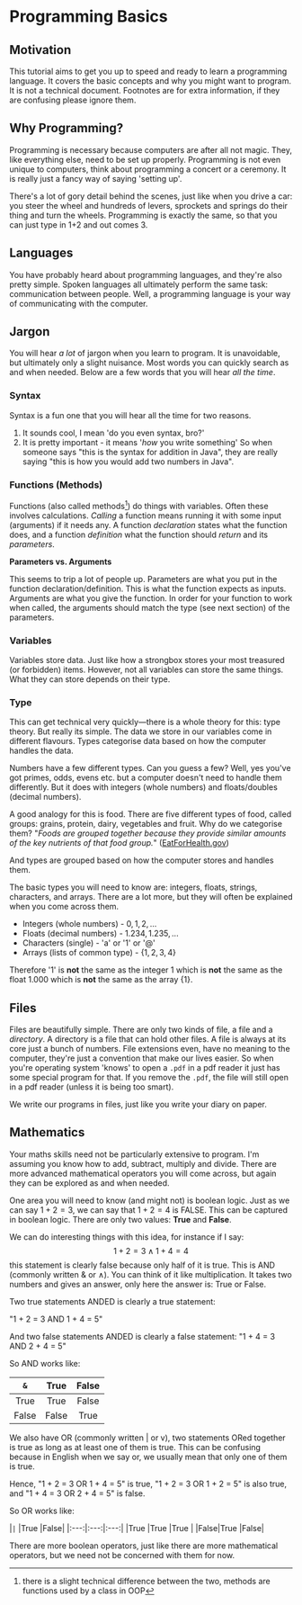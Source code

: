 # Programming Basics

## Motivation

This tutorial aims to get you up to speed and ready to learn a programming language. It covers the basic concepts and why you might want to program. It is not a technical document. Footnotes are for extra information, if they are confusing please ignore them. 

## Why Programming?

Programming is necessary because computers are after all not magic. They, like everything else,
need to be set up properly. Programming is not even unique to computers, think about programming
a concert or a ceremony. It is really just a fancy way of saying 'setting up'.

There's a lot of gory detail behind the scenes, just like when you drive a car: you steer the wheel and hundreds of levers, sprockets and springs do their thing and turn the wheels. Programming is exactly the same, so that you can just type in 1+2 and out comes 3.

## Languages

You have probably heard about programming languages, and they're also pretty simple. Spoken languages all ultimately perform the same task: communication between people. Well, a programming language is your way of communicating with the computer.

## Jargon

You will hear *a lot* of jargon when you learn to program. It is unavoidable, but ultimately only a slight nuisance. Most words you can quickly search as and when needed. Below are a few words that you will hear *all the time*.

### Syntax 

Syntax is a fun one that you will hear all the time for two reasons.

1. It sounds cool, I mean 'do you even syntax, bro?'
2. It is pretty important - it means '*how* you write something'
    So when someone says "this is the syntax for addition in Java", they are really saying
    "this is how you would add two numbers in Java".

### Functions (Methods)

Functions (also called methods[^1]) do things with variables. Often these involves calculations. *Calling* a function means running it with some input (arguments) if it needs any. A function *declaration* states what the function does, and a function *definition* what the function should *return* and its *parameters*.

[^1]: there is a slight technical difference between the two, methods are functions used by a class in OOP

**Parameters vs. Arguments**

This seems to trip a lot of people up. Parameters are what you put in the function declaration/definition. This is what the function expects as inputs. Arguments are what you give the function. In order for your function to work when called, the arguments should match the type (see next section) of the parameters.

### Variables

Variables store data. Just like how a strongbox stores your most treasured (or forbidden) items. However, not all variables can store the same things. What they can store depends on their type. 

### Type

This can get technical very quickly—there is a whole theory for this: type theory. But really its simple. The data we store in our variables come in different flavours. Types categorise data based on how the computer handles the data.

Numbers have a few different types. Can you guess a few? Well, yes you've got primes, odds, evens etc. but a computer doesn't need to handle them differently. But it does with integers (whole numbers) and floats/doubles (decimal numbers).

A good analogy for this is food. There are five different types of food, called groups: grains, protein, dairy, vegetables and fruit. Why do we categorise them? "*Foods are grouped together because they provide similar amounts of the key nutrients of that food group.*" ([EatForHealth.gov](https://www.eatforhealth.gov.au/food-essentials/five-food-groups))

And types are grouped based on how the computer stores and handles them.

The basic types you will need to know are: integers, floats, strings, characters, and arrays. There are a lot more, but they will often be explained when you come across them.

- Integers (whole numbers) - $0, 1, 2, ...$
- Floats (decimal numbers) - $1.234, 1.235, ...$
- Characters (single) - 'a' or '1' or '@'
- Arrays (lists of common type) - $\{1, 2, 3, 4\}$

Therefore '1' is **not** the same as the integer $1$ which is **not** the same as the float $1.000$ which is **not** the same as the array $\{1\}$. 

## Files

Files are beautifully simple. There are only two kinds of file, a file and a *directory*. A directory is a file that can hold other files. A file is always at its core just a bunch of numbers. File extensions even, have no meaning to the computer, they're just a convention that make our lives easier. So when you're operating system 'knows' to open a `.pdf` in a pdf reader it just has some special program for that. If you remove the `.pdf`, the file will still open in a pdf reader (unless it is being too smart).

We write our programs in files, just like you write your diary on paper. 

## Mathematics

Your maths skills need not be particularly extensive to program. I'm assuming you know how to add, subtract, multiply and divide. There are more advanced mathematical operators you will come across, but again they can be explored as and when needed. 

One area you will need to know (and might not) is boolean logic. Just as we can say $1 + 2 = 3$, we can say that $1 + 2 = 4$ is FALSE. This can be captured in boolean logic. There are only two values: **True** and **False**.

We can do interesting things with this idea, for instance if I say: 
$$
1 + 2 = 3 \land 1 + 4 = 4 
$$
this statement is clearly false because only half of it is true. This is AND (commonly written & or $\land$). You can think of it like multiplication. It takes two numbers and gives an answer, only here the answer is: True or False.

Two true statements ANDED is clearly a true statement:

"1 + 2 = 3 AND 1 + 4 = 5"

And two false statements ANDED is clearly a false statement:
"1 + 4 = 3 AND 2 + 4 = 5"

So AND works like:

| `&` |True |False|
|:---:|:---:|:---:|
|True |True |False|
|False|False|True |

We also have OR (commonly written | or v), two statements ORed together is true as long as
at least one of them is true. This can be confusing because in English
when we say or, we usually mean that only one of them is true.

Hence, 
"1 + 2 = 3 OR 1 + 4 = 5" is true, "1 + 2 = 3 OR 1 + 2 = 5" is also true,
and "1 + 4 = 3 OR 2 + 4 = 5" is false.

So OR works like:

|`|`  |True |False|
|:---:|:---:|:---:|
|True |True |True |
|False|True |False|

There are more boolean operators, just like there are more mathematical operators, but we need not be concerned with them for now.
